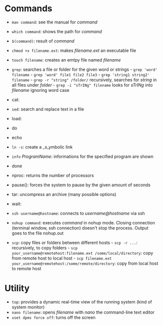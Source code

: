 # Commands
* ``man command``: see the manual for _command_
* ``which command``: shows the path for _command_
* ``$(command)``: result of _command_

* ``chmod +x filename.ext``: makes _filename.ext_ an executable file

* ``touch filename``: creates an emtpy file named _filename_
* ``grep``: searches a file or folder for the given word or strings
      - ``grep 'word' filename``
      - ``grep 'word' file1 file2 file3``
      - ``grep 'string1 string2'  filename``
      - ``grep -r "string" /folder/`` recursively, searches for _string_ in all files under _folder_
      - ``grep -i "sTrINg" filename`` looks for _sTrINg_ into _filename_ ignoring word case
* cat:
* ``sed``: search and replace text in a file
* load:
* do
* echo
* ``ln -s``: create a _s_ymbolic link
* ``info`` _ProgramName_: informations for the specified program are shown
* done
* nproc: returns the number of processors
* pause(): forces the system to pause by the given amount of seconds
* tar: uncompress an archive (many possible options)
* wait: 
* ``ssh username@hostname``: connects to _username@hostname_ via ssh
* ``nohup command``: executes _command_ in nohup mode. Closing connection (terminal window, ssh connection) doesn't stop the process. Output goes to the file nohup.out
* ``scp``: copy files or folders between different hosts
      - ``scp -r ...``: recursively, to copy folders
      - ``scp your_username@remotehost:filename.ext /some/local/directory``: copy from remote host to local host
      - ``scp filename.ext your_username@remotehost:/some/remote/directory``: copy from local host to remote host 

# Utility
* ``top``: provides a dynamic real-time view of the running system (kind of system monitor)
* ``nano filename``: opens _filename_ with _nano_ the command-line text editor
* ``xset dpms force off``: turns off the screen
